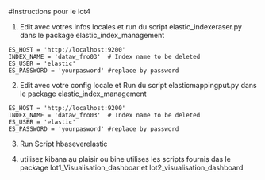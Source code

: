 #Instructions pour le lot4 

1) Edit avec votres infos locales et  run du script elastic_indexeraser.py dans le package elastic_index_management
```pycon
ES_HOST = 'http://localhost:9200'
INDEX_NAME = 'dataw_fro03'  # Index name to be deleted
ES_USER = 'elastic'
ES_PASSWORD = 'yourpasword' #replace by password
```

2) Edit avec votre config locale et Run du script elasticmappingput.py dans le package elastic_index_management
```pycon
ES_HOST = 'http://localhost:9200'
INDEX_NAME = 'dataw_fro03'  # Index name to be deleted
ES_USER = 'elastic'
ES_PASSWORD = 'yourpasword' #replace by password
```
3) Run Script hbaseverelastic 

4) utilisez kibana au plaisir ou bine utilises les scripts fournis das le package  lot1_Visualisation_dashboar et  lot2_visualisation_dashboard
